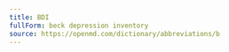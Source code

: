 ```yaml
---
title: BDI
fullForm: beck depression inventory
source: https://openmd.com/dictionary/abbreviations/b
---
```

